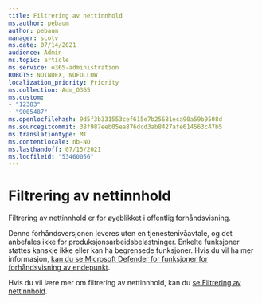 ```yaml
---
title: Filtrering av nettinnhold
ms.author: pebaum
author: pebaum
manager: scotv
ms.date: 07/14/2021
audience: Admin
ms.topic: article
ms.service: o365-administration
ROBOTS: NOINDEX, NOFOLLOW
localization_priority: Priority
ms.collection: Adm_O365
ms.custom:
- "12383"
- "9005487"
ms.openlocfilehash: 9d5f3b331553cef615e7b25681eca90a59b9508d
ms.sourcegitcommit: 38f987eeb05ea876dcd3ab8427afe614563c47b5
ms.translationtype: MT
ms.contentlocale: nb-NO
ms.lasthandoff: 07/15/2021
ms.locfileid: "53460056"
---
```

# <a name="web-content-filtering"></a>Filtrering av nettinnhold

Filtrering av nettinnhold er for øyeblikket i offentlig forhåndsvisning.

Denne forhåndsversjonen leveres uten en tjenestenivåavtale, og det anbefales ikke for produksjonsarbeidsbelastninger. Enkelte funksjoner støttes kanskje ikke eller kan ha begrensede funksjoner. Hvis du vil ha mer informasjon, [kan du se Microsoft Defender for funksjoner for forhåndsvisning av endepunkt](/microsoft-365/security/defender-endpoint/preview).

Hvis du vil lære mer om filtrering av nettinnhold, kan du [se Filtrering av nettinnhold](/microsoft-365/security/defender-endpoint/web-content-filtering).